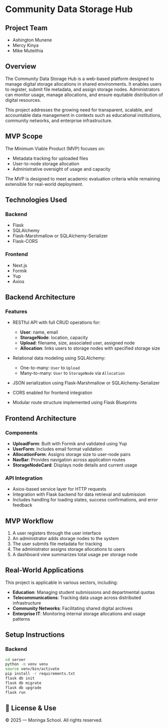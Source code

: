 # Community Data Storage Hub

## Project Team
- Ashington Munene  
- Mercy Kinya  
- Mike Muteithia  

## Overview
The Community Data Storage Hub is a web-based platform designed to manage digital storage allocations in shared environments. It enables users to register, submit file metadata, and assign storage nodes. Administrators can monitor usage, manage allocations, and ensure equitable distribution of digital resources.

This project addresses the growing need for transparent, scalable, and accountable data management in contexts such as educational institutions, community networks, and enterprise infrastructure.

## MVP Scope
The Minimum Viable Product (MVP) focuses on:
- Metadata tracking for uploaded files
- User-to-node storage allocation
- Administrative oversight of usage and capacity

The MVP is designed to meet academic evaluation criteria while remaining extensible for real-world deployment.

## Technologies Used

### Backend
- Flask  
- SQLAlchemy  
- Flask-Marshmallow or SQLAlchemy-Serializer  
- Flask-CORS  

### Frontend
- Next.js  
- Formik  
- Yup  
- Axios  

## Backend Architecture

### Features
- RESTful API with full CRUD operations for:
  - **User**: name, email
  - **StorageNode**: location, capacity
  - **Upload**: filename, size, associated user, assigned node
  - **Allocation**: links users to storage nodes with specified storage size

- Relational data modeling using SQLAlchemy:
  - One-to-many: `User` to `Upload`
  - Many-to-many: `User` to `StorageNode` via `Allocation`

- JSON serialization using Flask-Marshmallow or SQLAlchemy-Serializer  
- CORS enabled for frontend integration  
- Modular route structure implemented using Flask Blueprints  

## Frontend Architecture

### Components
- **UploadForm**: Built with Formik and validated using Yup  
- **UserForm**: Includes email format validation  
- **AllocationForm**: Assigns storage size to user-node pairs  
- **NavBar**: Provides navigation across application routes  
- **StorageNodeCard**: Displays node details and current usage  

### API Integration
- Axios-based service layer for HTTP requests  
- Integration with Flask backend for data retrieval and submission  
- Includes handling for loading states, success confirmations, and error feedback  

## MVP Workflow

1. A user registers through the user interface  
2. An administrator adds storage nodes to the system  
3. The user submits file metadata for tracking  
4. The administrator assigns storage allocations to users  
5. A dashboard view summarizes total usage per storage node  

## Real-World Applications

This project is applicable in various sectors, including:

- **Education**: Managing student submissions and departmental quotas  
- **Telecommunications**: Tracking data usage across distributed infrastructure  
- **Community Networks**: Facilitating shared digital archives  
- **Enterprise IT**: Monitoring internal storage allocations and usage patterns  

## Setup Instructions

### Backend
```bash
cd server
python -m venv venv
source venv/bin/activate
pip install -r requirements.txt
flask db init
flask db migrate
flask db upgrade
flask run
```

## 📜 License & Use

&copy; 2025  — Moringa School.
All rights reserved.

